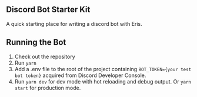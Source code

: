 ## Discord Bot Starter Kit

A quick starting place for writing a discord bot with Eris.

## Running the Bot

1. Check out the repository
2. Run `yarn`
3. Add a .env file to the root of the project containing `BOT_TOKEN={your test bot token}` acquired from Discord Developer Console.
4. Run `yarn dev` for dev mode with hot reloading and debug output. Or `yarn start` for production mode.
